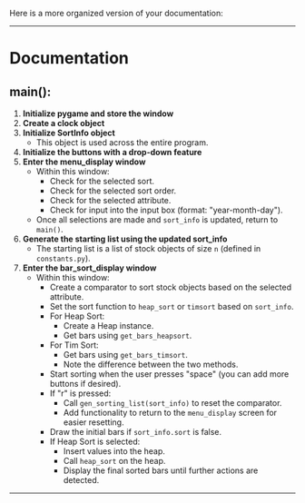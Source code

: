 Here is a more organized version of your documentation:

---

# Documentation

## main():
1. **Initialize pygame and store the window**
2. **Create a clock object**
3. **Initialize SortInfo object**
    - This object is used across the entire program.
4. **Initialize the buttons with a drop-down feature**
5. **Enter the menu_display window**
    - Within this window:
        - Check for the selected sort.
        - Check for the selected sort order.
        - Check for the selected attribute.
        - Check for input into the input box (format: "year-month-day").
    - Once all selections are made and `sort_info` is updated, return to `main()`.
6. **Generate the starting list using the updated sort_info**
    - The starting list is a list of stock objects of size `n` (defined in `constants.py`).
7. **Enter the bar_sort_display window**
    - Within this window:
        - Create a comparator to sort stock objects based on the selected attribute.
        - Set the sort function to `heap_sort` or `timsort` based on `sort_info`.
        - For Heap Sort:
            - Create a Heap instance.
            - Get bars using `get_bars_heapsort`.
        - For Tim Sort:
            - Get bars using `get_bars_timsort`.
            - Note the difference between the two methods.
        - Start sorting when the user presses "space" (you can add more buttons if desired).
        - If "r" is pressed:
            - Call `gen_sorting_list(sort_info)` to reset the comparator.
            - Add functionality to return to the `menu_display` screen for easier resetting.
        - Draw the initial bars if `sort_info.sort` is false.
        - If Heap Sort is selected:
            - Insert values into the heap.
            - Call `heap_sort` on the heap.
            - Display the final sorted bars until further actions are detected.

---
